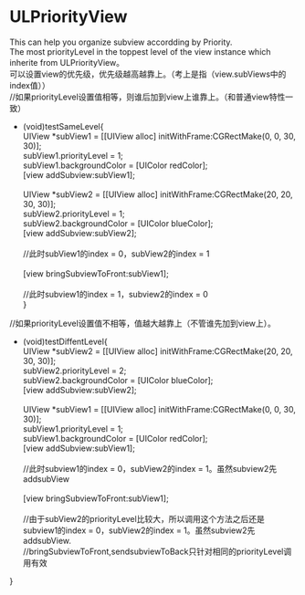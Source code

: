 # ULPriorityView
This can help you organize subview accordding by Priority.<br>
The most priorityLevel in the toppest level of the view instance which inherite from ULPriorityView。<br>
可以设置view的优先级，优先级越高越靠上。（考上是指（view.subViews中的index值））<br>
//如果priorityLevel设置值相等，则谁后加到view上谁靠上。（和普通view特性一致）<br>
+ (void)testSameLevel{<br>
    UIView *subView1 = [[UIView alloc] initWithFrame:CGRectMake(0, 0, 30, 30)];<br>
    subView1.priorityLevel = 1;<br>
    subView1.backgroundColor = [UIColor redColor];<br>
    [view addSubview:subView1];<br>
    <br>
    UIView *subView2 = [[UIView alloc] initWithFrame:CGRectMake(20, 20, 30, 30)];<br>
    subView2.priorityLevel = 1;<br>
    subView2.backgroundColor = [UIColor blueColor];<br>
    [view addSubview:subView2];<br>
    <br>
    //此时subView1的index = 0，subView2的index = 1<br>
    <br>
    [view bringSubviewToFront:subView1];<br>
    <br>
    //此时subview1的index = 1，subview2的index = 0<br>
}

//如果priorityLevel设置值不相等，值越大越靠上（不管谁先加到view上）。<br>
+ (void)testDiffentLevel{<br>
    UIView *subView2 = [[UIView alloc] initWithFrame:CGRectMake(20, 20, 30, 30)];<br>
    subView2.priorityLevel = 2;<br>
    subView2.backgroundColor = [UIColor blueColor];<br>
    [view addSubview:subView2];<br>
    <br>
    UIView *subView1 = [[UIView alloc] initWithFrame:CGRectMake(0, 0, 30, 30)];<br>
    subView1.priorityLevel = 1;<br>
    subView1.backgroundColor = [UIColor redColor];<br>
    [view addSubview:subView1];<br>
    <br>
    //此时subview1的index = 0，subView2的index = 1。虽然subview2先addsubView<br>
    <br>
    [view bringSubviewToFront:subView1];<br>
    <br>
    //由于subView2的priorityLevel比较大，所以调用这个方法之后还是subview1的index = 0，subView2的index = 1。虽然subview2先addsubView.<br>
    //bringSubviewToFront,sendsubviewToBack只针对相同的priorityLevel调用有效<br>
    
}
